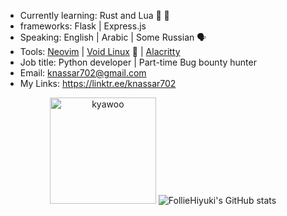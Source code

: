 * Currently learning: Rust and Lua 🦀 👾 
* frameworks: Flask | Express.js
* Speaking: English | Arabic | Some Russian 🗣️
* Tools: [Neovim](https://github.com/knassar702/vimrc) | [Void Linux](https://voidlinux.org/) 🐧 | [Alacritty](https://github.com/alacritty/alacritty)
* Job title: Python developer | Part-time Bug bounty hunter
* Email: knassar702@gmail.com
* My Links: https://linktr.ee/knassar702


<p align="center">
  <img height="170" src="https://64.media.tumblr.com/3002ed0fbd9703b76ba34f4ad77efb93/f90d5cab288f410a-14/s500x750/be31ffa516a9ca0581ab4a46f0a681f32ccef10f.gifv" alt="kyawoo"/>
  <img src="https://github-readme-stats.vercel.app/api?username=knassar702&show_icons=true&hide=stars&hide_border=true&bg_color=2e3440&icon_color=a3be8c&title_color=81a1c1&text_color=eceff4" alt="FollieHiyuki's GitHub stats"/>

</p>
